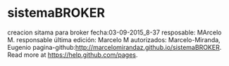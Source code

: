 # sistemaBROKER
creacion sitama para broker
fecha:03-09-2015_8-37
resposable: MArcelo M.
responsable última edición: Marcelo M
autorizados: Marcelo-Miranda, Eugenio
pagina-github:http://marcelomirandaz.github.io/sistemaBROKER. Read more at https://help.github.com/pages. 
